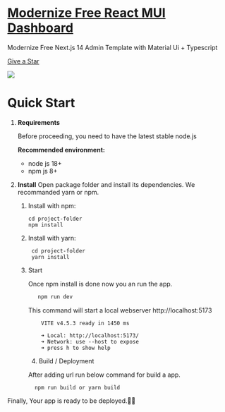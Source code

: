 # <a href="https://modernize-nextjs-free.vercel.app/?ref=5">Modernize Free React MUI Dashboard

</a>

Modernize Free Next.js 14 Admin Template with Material Ui + Typescript

<!-- Place this tag where you want the button to render. -->

<a class="github-button" href="https://github.com/Free-My-Purchased/modernize-pro-admin-dashboard-react" data-color-scheme="no-preference: light; light: light; dark: dark;" data-icon="octicon-star" data-size="large" aria-label="Star adminmart/Modernize-Nextjs-Free on GitHub">Give a Star</a>

<!-- Main image of Template -->

  <img src="https://adminmart.com/wp-content/uploads/2023/01/image_2023_01_26T10_19_25_019Z-min.png" />

# Quick Start

1.  **Requirements**

    Before proceeding, you need to have the latest stable node.js

    **Recommended environment:**

    - node js 18+
    - npm js 8+

2.  **Install**
Open package folder and install its dependencies. We recommanded yarn or npm.

    1. Install with npm:

       ```base
       cd project-folder
       npm install
       ```

    2. Install with yarn:

       ```base
        cd project-folder
        yarn install
       ```

    3. Start

       Once npm install is done now you an run the app.
   
       ```bash
          npm run dev
       ```
   
       This command will start a local webserver http://localhost:5173
   
       ```base
           VITE v4.5.3 ready in 1450 ms
   
           ➜ Local: http://localhost:5173/
           ➜ Network: use --host to expose
           ➜ press h to show help
       ```
   
       4. Build / Deployment
   
       After adding url run below command for build a app.
   
       ```base
         npm run build or yarn build
       ```

Finally, Your app is ready to be deployed.🥳🥳
